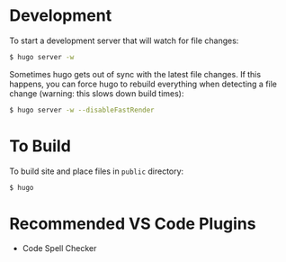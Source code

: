 # Development

To start a development server that will watch for file changes:

```sh
$ hugo server -w
```

Sometimes hugo gets out of sync with the latest file changes. If this happens, you can force hugo to rebuild everything when detecting a file change (warning: this slows down build times):

```sh
$ hugo server -w --disableFastRender
```

# To Build

To build site and place files in `public` directory:

```sh
$ hugo
```

# Recommended VS Code Plugins

* Code Spell Checker
